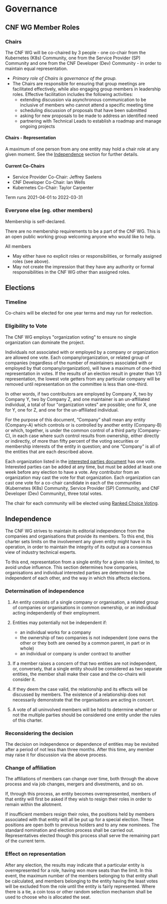 # Governance

## CNF WG Member Roles

### Chairs

The CNF WG will be co-chaired by 3 people - one co-chair from the Kubernetes (K8s) Community, one from the Service Provider (SP) Community and one from the CNF Developer (Dev) Community - in order to maintain equal representation.

- *Primary role of Chairs is governance of the group.*
- The Chairs are responsible for ensuring that group meetings are facilitated effectively, while also engaging group members in leadership roles. Effective facilitation includes the following activities:
  - extending discussion via asynchronous communication to be inclusive of members who cannot attend a specific meeting time
  - scheduling discussion of proposals that have been submitted
  - asking for new proposals to be made to address an identified need
  - partnering with Technical Leads to establish a roadmap and manage ongoing projects

#### **Chairs - Representation**

A maximum of one person from any one entity may hold a chair role at any given moment.  See the [Independence](#independence) section for further details.

#### **Current Co-Chairs**

- Service Provider Co-Chair: Jeffrey Saelens
- CNF Developer Co-Chair: Ian Wells
- Kubernetes Co-Chair: Taylor Carpenter

Term runs 2021-04-01 to 2022-03-31

### Everyone else (eg. other members)

Membership is self-declared.

There are no membership requirements to be a part of the CNF WG. This is an open public working group welcoming anyone who would like to help.

All members

- May either have no explicit roles or responsibilities, or formally assigned roles (see above).
- May not create the impression that they have any authority or formal responsibilities in the CNF WG other than assigned roles.

<!--
See [CONTRIBUTING](CONTRIBUTING.md) documentation for more information how to get involved.
-->

## Elections

### Timeline

Co-chairs will be elected for one year terms and may run for reelection.

### Eligibility to Vote

The CNF WG employs "organization voting" to ensure no single organization can dominate the project.

Individuals not associated with or employed by a company or organization are allowed one vote. Each company/organization, or related group of companies (regardless of the number of maintainers associated with or employed by that company/organization), will have a maximum of one-third representation in votes.  If the results of an election result in greater than 1/3 representation, the lowest vote getters from any particular company will be removed until representation on the committee is less than one-third.

In other words, if two contributors are employed by Company X, two by Company Y, two by Company Z, and one maintainer is an un-affiliated individual, a total of four "organization votes" are possible; one for X, one for Y, one for Z, and one for the un-affiliated individual.

For the purpose of this document, “Company” shall mean any entity (Company-A) which controls or is controlled by another entity (Company-B) or which, together, is under the common control of a third party (Company-C), in each case where such control results from ownership, either directly or indirectly, of more than fifty percent of the voting securities or membership interests of the entity in question; and one “Company” is all of the entities that are each described above.

Each organization listed in the [interested parties document](interested-parties.md) has one vote. Interested parties can be added at any time, but must be added at least one week before any election to have a vote. Any contributor from an organization may cast the vote for that organization. Each organization can cast one vote for a co-chair candidate in each of the communities (Kubernetes (K8s) Community, Service Provider (SP) Community, and CNF Developer (Dev) Community), three total votes.

The chair for each community will be elected using [Ranked Choice Voting](https://en.wikipedia.org/wiki/Ranked_voting).

## Independence

The CNF WG strives to maintain its editorial independence from the companies and organisations that provide its members.  To this end, this charter sets limits on the involvement any given entity might have in its operation, in order to maintain the integrity of its output as a consensus view of industry technical experts.

To this end, representation from a single entity for a given role is limited, to avoid undue influence.  This section determines how companies, organisations and individual interested parties are determined to be independent of each other, and the way in which this affects elections.

### Determination of independence

1. An entity consists of a single company or organisation, a related group of companies or organisations in common ownership, or an individual acting independently of their employment.

2. Entities may potentially not be independent if:
   - an individual works for a company
   - the ownership of two companies is not independent (one owns the other or they both are owned by a common parent, in part or in whole)
   - an individual or company is under contract to another

3. If a member raises a concern of that two entities are not independent, or, conversely, that a single entity should be considered as two separate entities, the member shall make their case and the co-chairs will consider it.

4. If they deem the case valid, the relationship and its effects will be discussed by members.  The existence of a relationship does not necessarily demonstrate that the organisations are acting in concert.

5. A vote of all uninvolved members will be held to determine whether or not the multiple parties should be considered one entity under the rules of this charter.

### Reconsidering the decision

The decision on independence or dependence of entities may be revisited after a period of not less than three months.  After this time, any member may raise it for discussion via the above process.

### Change of affiliation

The affiliations of members can change over time, both through the above process and via job changes, mergers and divestments, and so on.

If, through this process, an entity becomes overrepresented, members of that entity will first be asked if they wish to resign their roles in order to remain within the allotment.

If insufficient members resign their roles, the positions held by members associated with that entity will all be put up for a special election. These positions are open both to previous holders and to any new nominees.  The standard nomination and election process shall be carried out.  Representatives elected though this process shall serve the remaining part of the current term.

### Effect on representation

After any election, the results may indicate that a particular entity is overrepresented for a role, having won more seats than the limit.  In this event, the maximum number of the members belonging to that entity shall be calculated, and members belonging to the entity having the least votes will be excluded from the role until the entity is fairly represented.  Where there is a tie, a coin toss or other random selection mechanism shall be used to choose who is allocated the seat.
